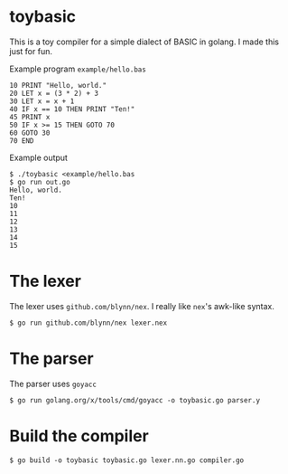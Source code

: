 # toybasic

This is a toy compiler for a simple dialect of BASIC in golang. I made this just for fun.

Example program `example/hello.bas`
```VB
10 PRINT "Hello, world."
20 LET x = (3 * 2) + 3
30 LET x = x + 1
40 IF x == 10 THEN PRINT "Ten!"
45 PRINT x
50 IF x >= 15 THEN GOTO 70
60 GOTO 30
70 END
```
Example output
```
$ ./toybasic <example/hello.bas
$ go run out.go
Hello, world.
Ten!
10
11
12
13
14
15
```
# The lexer
The lexer uses `github.com/blynn/nex`. I really like `nex`'s awk-like syntax.
```
$ go run github.com/blynn/nex lexer.nex
```

# The parser
The parser uses `goyacc`
```
$ go run golang.org/x/tools/cmd/goyacc -o toybasic.go parser.y
```

# Build the compiler
```
$ go build -o toybasic toybasic.go lexer.nn.go compiler.go
```